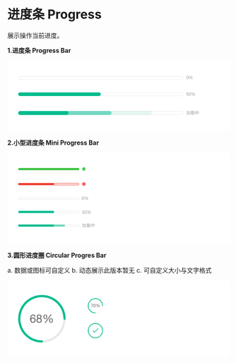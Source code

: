 # 进度条 Progress
展示操作当前进度。

**1.进度条 Progress Bar**

![11-1](../images/web_guide/11-1.png)


**2.小型进度条 Mini Progress Bar**

![11-2](../images/web_guide/11-2.png)

**3.圆形进度圈 Circular Progres Bar**

a. 数据或图标可自定义
b. 动态展示此版本暂无
c. 可自定义大小与文字格式

![11-3](../images/web_guide/11-3.png)


